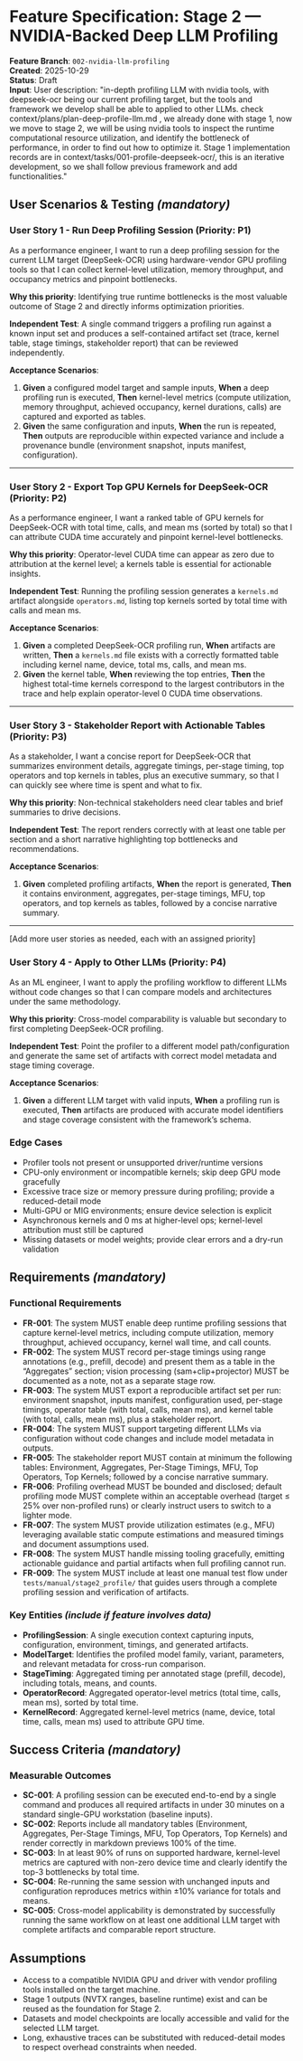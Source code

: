 # Feature Specification: Stage 2 — NVIDIA-Backed Deep LLM Profiling

**Feature Branch**: `002-nvidia-llm-profiling`  
**Created**: 2025-10-29  
**Status**: Draft  
**Input**: User description: "in-depth profiling LLM with nvidia tools, with deepseek-ocr being our current profiling target, but the tools and framework we develop shall be able to applied to other LLMs. check context/plans/plan-deep-profile-llm.md , we already done with stage 1, now we move to stage 2, we will be using nvidia tools to inspect the runtime computational resource utilization, and identify the bottleneck of performance, in order to find out how to optimize it. Stage 1 implementation records are in context/tasks/001-profile-deepseek-ocr/, this is an iterative development, so we shall follow previous framework and add functionalities."

<!-- Constitution Compliance (author must ensure):
  - Public APIs/classes documented with NumPy-style docstrings and examples
  - All functions/classes fully type-annotated (mypy-clean), ruff-clean
  - Runtime environment declared (Pixi preferred; else virtualenv)
  - Manual test plan and file paths for major functionality under tests/manual/
  - Data models use attrs (default) or pydantic (for web schemas), no business logic
-->

## User Scenarios & Testing *(mandatory)*

<!--
  IMPORTANT: User stories should be PRIORITIZED as user journeys ordered by importance.
  Each user story/journey must be INDEPENDENTLY TESTABLE - meaning if you implement just ONE of them,
  you should still have a viable MVP (Minimum Viable Product) that delivers value.
  
  Assign priorities (P1, P2, P3, etc.) to each story, where P1 is the most critical.
  Think of each story as a standalone slice of functionality that can be:
  - Developed independently
  - Tested independently
  - Deployed independently
  - Demonstrated to users independently
-->

### User Story 1 - Run Deep Profiling Session (Priority: P1)

As a performance engineer, I want to run a deep profiling session for the current LLM target (DeepSeek-OCR) using hardware-vendor GPU profiling tools so that I can collect kernel-level utilization, memory throughput, and occupancy metrics and pinpoint bottlenecks.

**Why this priority**: Identifying true runtime bottlenecks is the most valuable outcome of Stage 2 and directly informs optimization priorities.

**Independent Test**: A single command triggers a profiling run against a known input set and produces a self-contained artifact set (trace, kernel table, stage timings, stakeholder report) that can be reviewed independently.

<!-- Include at least one manual test script path for major functionality,
     e.g., tests/manual/<feature_area>/test_<name>.py. Automated tests are
     optional unless requested; if included, place under tests/unit/… and
     tests/integration/… -->

**Acceptance Scenarios**:

1. **Given** a configured model target and sample inputs, **When** a deep profiling run is executed, **Then** kernel-level metrics (compute utilization, memory throughput, achieved occupancy, kernel durations, calls) are captured and exported as tables.
2. **Given** the same configuration and inputs, **When** the run is repeated, **Then** outputs are reproducible within expected variance and include a provenance bundle (environment snapshot, inputs manifest, configuration).

---

### User Story 2 - Export Top GPU Kernels for DeepSeek-OCR (Priority: P2)

As a performance engineer, I want a ranked table of GPU kernels for DeepSeek-OCR with total time, calls, and mean ms (sorted by total) so that I can attribute CUDA time accurately and pinpoint kernel-level bottlenecks.

**Why this priority**: Operator-level CUDA time can appear as zero due to attribution at the kernel level; a kernels table is essential for actionable insights.

**Independent Test**: Running the profiling session generates a `kernels.md` artifact alongside `operators.md`, listing top kernels sorted by total time with calls and mean ms.

**Acceptance Scenarios**:

1. **Given** a completed DeepSeek-OCR profiling run, **When** artifacts are written, **Then** a `kernels.md` file exists with a correctly formatted table including kernel name, device, total ms, calls, and mean ms.
2. **Given** the kernel table, **When** reviewing the top entries, **Then** the highest total-time kernels correspond to the largest contributors in the trace and help explain operator-level 0 CUDA time observations.

---

### User Story 3 - Stakeholder Report with Actionable Tables (Priority: P3)

As a stakeholder, I want a concise report for DeepSeek-OCR that summarizes environment details, aggregate timings, per-stage timing, top operators and top kernels in tables, plus an executive summary, so that I can quickly see where time is spent and what to fix.

**Why this priority**: Non-technical stakeholders need clear tables and brief summaries to drive decisions.

**Independent Test**: The report renders correctly with at least one table per section and a short narrative highlighting top bottlenecks and recommendations.

**Acceptance Scenarios**:

1. **Given** completed profiling artifacts, **When** the report is generated, **Then** it contains environment, aggregates, per-stage timings, MFU, top operators, and top kernels as tables, followed by a concise narrative summary.

---

[Add more user stories as needed, each with an assigned priority]

### User Story 4 - Apply to Other LLMs (Priority: P4)

As an ML engineer, I want to apply the profiling workflow to different LLMs without code changes so that I can compare models and architectures under the same methodology.

**Why this priority**: Cross-model comparability is valuable but secondary to first completing DeepSeek-OCR profiling.

**Independent Test**: Point the profiler to a different model path/configuration and generate the same set of artifacts with correct model metadata and stage timing coverage.

**Acceptance Scenarios**:

1. **Given** a different LLM target with valid inputs, **When** a profiling run is executed, **Then** artifacts are produced with accurate model identifiers and stage coverage consistent with the framework’s schema.

### Edge Cases

- Profiler tools not present or unsupported driver/runtime versions
- CPU-only environment or incompatible kernels; skip deep GPU mode gracefully
- Excessive trace size or memory pressure during profiling; provide a reduced-detail mode
- Multi-GPU or MIG environments; ensure device selection is explicit
- Asynchronous kernels and 0 ms at higher-level ops; kernel-level attribution must still be captured
- Missing datasets or model weights; provide clear errors and a dry-run validation

## Requirements *(mandatory)*

### Functional Requirements

- **FR-001**: The system MUST enable deep runtime profiling sessions that capture kernel-level metrics, including compute utilization, memory throughput, achieved occupancy, kernel wall time, and call counts.
- **FR-002**: The system MUST record per-stage timings using range annotations (e.g., prefill, decode) and present them as a table in the “Aggregates” section; vision processing (sam+clip+projector) MUST be documented as a note, not as a separate stage row.
- **FR-003**: The system MUST export a reproducible artifact set per run: environment snapshot, inputs manifest, configuration used, per-stage timings, operator table (with total, calls, mean ms), and kernel table (with total, calls, mean ms), plus a stakeholder report.
- **FR-004**: The system MUST support targeting different LLMs via configuration without code changes and include model metadata in outputs.
- **FR-005**: The stakeholder report MUST contain at minimum the following tables: Environment, Aggregates, Per-Stage Timings, MFU, Top Operators, Top Kernels; followed by a concise narrative summary.
- **FR-006**: Profiling overhead MUST be bounded and disclosed; default profiling mode MUST complete within an acceptable overhead (target ≤ 25% over non-profiled runs) or clearly instruct users to switch to a lighter mode.
- **FR-007**: The system MUST provide utilization estimates (e.g., MFU) leveraging available static compute estimations and measured timings and document assumptions used.
- **FR-008**: The system MUST handle missing tooling gracefully, emitting actionable guidance and partial artifacts when full profiling cannot run.
- **FR-009**: The system MUST include at least one manual test flow under `tests/manual/stage2_profile/` that guides users through a complete profiling session and verification of artifacts.

### Key Entities *(include if feature involves data)*

- **ProfilingSession**: A single execution context capturing inputs, configuration, environment, timings, and generated artifacts.
- **ModelTarget**: Identifies the profiled model family, variant, parameters, and relevant metadata for cross-run comparison.
- **StageTiming**: Aggregated timing per annotated stage (prefill, decode), including totals, means, and counts.
- **OperatorRecord**: Aggregated operator-level metrics (total time, calls, mean ms), sorted by total time.
- **KernelRecord**: Aggregated kernel-level metrics (name, device, total time, calls, mean ms) used to attribute GPU time.

## Success Criteria *(mandatory)*

### Measurable Outcomes

- **SC-001**: A profiling session can be executed end-to-end by a single command and produces all required artifacts in under 30 minutes on a standard single-GPU workstation (baseline inputs).
- **SC-002**: Reports include all mandatory tables (Environment, Aggregates, Per-Stage Timings, MFU, Top Operators, Top Kernels) and render correctly in markdown previews 100% of the time.
- **SC-003**: In at least 90% of runs on supported hardware, kernel-level metrics are captured with non-zero device time and clearly identify the top-3 bottlenecks by total time.
- **SC-004**: Re-running the same session with unchanged inputs and configuration reproduces metrics within ±10% variance for totals and means.
- **SC-005**: Cross-model applicability is demonstrated by successfully running the same workflow on at least one additional LLM target with complete artifacts and comparable report structure.

## Assumptions

- Access to a compatible NVIDIA GPU and driver with vendor profiling tools installed on the target machine.
- Stage 1 outputs (NVTX ranges, baseline runtime) exist and can be reused as the foundation for Stage 2.
- Datasets and model checkpoints are locally accessible and valid for the selected LLM target.
- Long, exhaustive traces can be substituted with reduced-detail modes to respect overhead constraints when needed.
